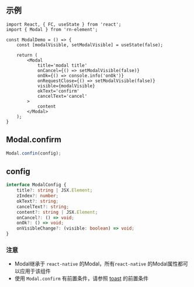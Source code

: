 ## 示例
```tsx
import React, { FC, useState } from 'react';
import { Modal } from 'rn-element';

const ModalDemo = () => {
    const [modalVisible, setModalVisible] = useState(false);

    return (
        <Modal
            title='modal title'
            onCancel={() => setModalVisible(false)}
            onOk={() => console.info('onOk')}
            onRequestClose={() => setModalVisible(false)}
            visible={modalVisible}
            okText='confirm'
            cancelText='cancel'
        >
            content
        </Modal>
    );
}
```

## Modal.confirm
```ts
Modal.confin(config);
```

## config
```ts
interface ModalConfig {
    title?: string | JSX.Element;
    zIndex?: number;
    okText?: string;
    cancelText?: string;
    content?: string | JSX.Element;
    onCancel?: () => void;
    onOk?: () => void;
    onVisibleChange?: (visible: boolean) => void;
}
```

### **注意**
- Modal继承于 `react-native` 的Modal，所有`react-native` 的Modal属性都可以应用于该组件
- 使用 `Modal.confirm` 有前置条件，请参照 [toast](https://github.com/HuiWang111/rn-element/blob/main/docs/toast.md) 的前置条件